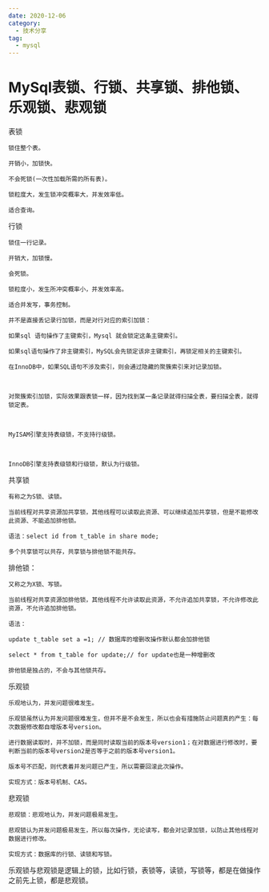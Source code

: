 ```yaml
---
date: 2020-12-06
category:
  - 技术分享
tag:
  - mysql
---
```


# MySql表锁、行锁、共享锁、排他锁、乐观锁、悲观锁

表锁

    锁住整个表。

    开销小，加锁快。

    不会死锁(一次性加载所需的所有表)。

    锁粒度大，发生锁冲突概率大，并发效率低。

    适合查询。



行锁

    锁住一行记录。

    开销大，加锁慢。

    会死锁。

    锁粒度小，发生所冲突概率小，并发效率高。

    适合并发写，事务控制。

    并不是直接丢记录行加锁，而是对行对应的索引加锁：

    如果sql 语句操作了主键索引，Mysql 就会锁定这条主键索引。

    如果sql语句操作了非主键索引，MySQL会先锁定该非主键索引，再锁定相关的主键索引。

    在InnoDB中，如果SQL语句不涉及索引，则会通过隐藏的聚簇索引来对记录加锁。



    对聚簇索引加锁，实际效果跟表锁一样，因为找到某一条记录就得扫描全表，要扫描全表，就得锁定表。



    MyISAM引擎支持表级锁，不支持行级锁。



    InnoDB引擎支持表级锁和行级锁，默认为行级锁。



共享锁

    有称之为S锁、读锁。

    当前线程对共享资源加共享锁，其他线程可以读取此资源、可以继续追加共享锁，但是不能修改此资源、不能追加排他锁。

    语法：select id from t_table in share mode;

    多个共享锁可以共存，共享锁与排他锁不能共存。



排他锁：

    又称之为X锁、写锁。

    当前线程对共享资源加排他锁，其他线程不允许读取此资源，不允许追加共享锁，不允许修改此资源，不允许追加排他锁。

    语法：

    update t_table set a =1; // 数据库的增删改操作默认都会加排他锁

    select * from t_table for update;// for update也是一种增删改

    排他锁是独占的，不会与其他锁共存。



乐观锁

    乐观地认为，并发问题很难发生。

    乐观锁虽然认为并发问题很难发生，但并不是不会发生，所以也会有措施防止问题真的产生：每次数据修改都自增版本号version。

    进行数据读取时，并不加锁，而是同时读取当前的版本号version1；在对数据进行修改时，要判断当前的版本号version2是否等于之前的版本号version1。

    版本号不匹配，则代表着并发问题已产生，所以需要回滚此次操作。

    实现方式：版本号机制、CAS。



悲观锁

    悲观锁：悲观地认为，并发问题极易发生。

    悲观锁认为并发问题极易发生，所以每次操作，无论读写，都会对记录加锁，以防止其他线程对数据进行修改。

    实现方式：数据库的行锁、读锁和写锁。



乐观锁与悲观锁是逻辑上的锁，比如行锁，表锁等，读锁，写锁等，都是在做操作之前先上锁，都是悲观锁。


